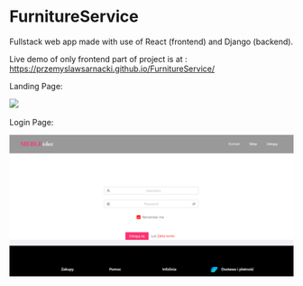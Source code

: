 # FurnitureService
Fullstack web app made with use of React (frontend) and Django (backend).

Live demo of only frontend part of project is at : https://przemyslawsarnacki.github.io/FurnitureService/

Landing Page: 

![](preview/landing-page.gif)

Login Page:

![](preview/login.png)
